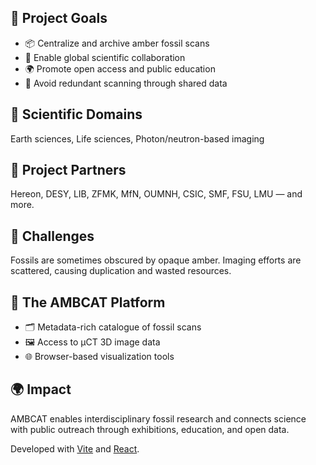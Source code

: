 ## 🎯 Project Goals

- 📦 Centralize and archive amber fossil scans
- 🔬 Enable global scientific collaboration
- 🌍 Promote open access and public education
- 🧠 Avoid redundant scanning through shared data

## 🧪 Scientific Domains

Earth sciences, Life sciences, Photon/neutron-based imaging

## 👥 Project Partners

Hereon, DESY, LIB, ZFMK, MfN, OUMNH, CSIC, SMF, FSU, LMU — and more.

## 🚧 Challenges

Fossils are sometimes obscured by opaque amber. Imaging efforts are scattered, causing duplication and wasted resources.

## 🚀 The AMBCAT Platform

- 🗂 Metadata-rich catalogue of fossil scans
- 🖼 Access to μCT 3D image data
- 🌐 Browser-based visualization tools

## 🌍 Impact

AMBCAT enables interdisciplinary fossil research and connects science with public outreach through exhibitions, education, and open data.

Developed with [Vite](https://vitejs.dev) and [React](https://reactjs.org).
